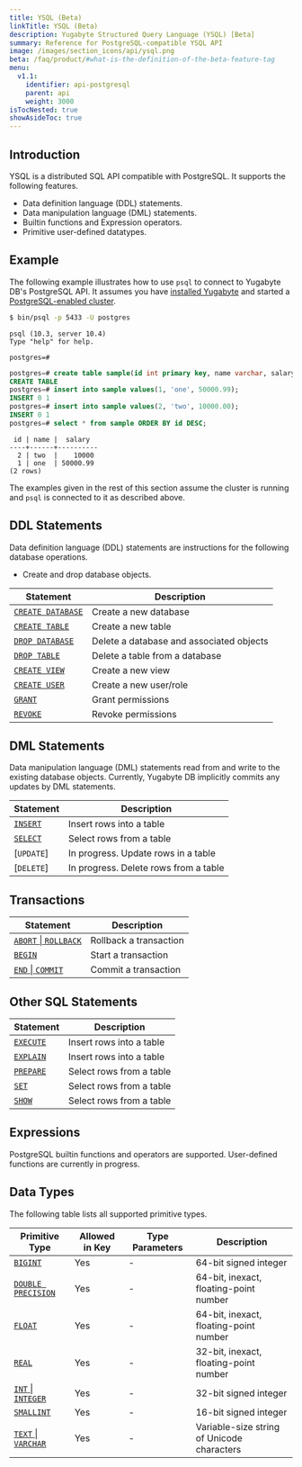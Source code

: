 ```yaml
---
title: YSQL (Beta)
linkTitle: YSQL (Beta)
description: Yugabyte Structured Query Language (YSQL) [Beta]
summary: Reference for PostgreSQL-compatible YSQL API
image: /images/section_icons/api/ysql.png
beta: /faq/product/#what-is-the-definition-of-the-beta-feature-tag
menu:
  v1.1:
    identifier: api-postgresql
    parent: api
    weight: 3000
isTocNested: true
showAsideToc: true
---
```


## Introduction
YSQL is a distributed SQL API compatible with PostgreSQL. It supports the following features.

- Data definition language (DDL) statements.
- Data manipulation language (DML) statements.
- Builtin functions and Expression operators.
- Primitive user-defined datatypes.

## Example
The following example illustrates how to use `psql` to connect to Yugabyte DB's PostgreSQL API.
It assumes you have [installed Yugabyte](../../quick-start/install/) and started a [PostgreSQL-enabled cluster](../../quick-start/test-postgresql/).

```sh
$ bin/psql -p 5433 -U postgres
```

```
psql (10.3, server 10.4)
Type "help" for help.

postgres=#
```

```sql
postgres=# create table sample(id int primary key, name varchar, salary float);
CREATE TABLE
postgres=# insert into sample values(1, 'one', 50000.99);
INSERT 0 1
postgres=# insert into sample values(2, 'two', 10000.00);
INSERT 0 1
postgres=# select * from sample ORDER BY id DESC;
```

```
 id | name |  salary
----+------+----------
  2 | two  |    10000
  1 | one  | 50000.99
(2 rows)
```
The examples given in the rest of this section assume the cluster is running and `psql` is connected to it as described above.

## DDL Statements
Data definition language (DDL) statements are instructions for the following database operations.

- Create and drop database objects.

Statement | Description |
----------|-------------|
[`CREATE DATABASE`](ddl_create_database) | Create a new database |
[`CREATE TABLE`](ddl_create_table) | Create a new table |
[`DROP DATABASE`](ddl_drop_database) | Delete a database and associated objects |
[`DROP TABLE`](ddl_drop_table) | Delete a table from a database |
[`CREATE VIEW`](ddl_create_view) | Create a new view |
[`CREATE USER`](permissions) | Create a new user/role |
[`GRANT`](permissions) | Grant permissions|
[`REVOKE`](permissions) | Revoke permissions |

## DML Statements
Data manipulation language (DML) statements read from and write to the existing database objects. Currently, Yugabyte DB implicitly commits any updates by DML statements.

Statement | Description |
----------|-------------|
[`INSERT`](dml_insert) | Insert rows into a table |
[`SELECT`](dml_select) | Select rows from a table |
[`UPDATE`] | In progress. Update rows in a table |
[`DELETE`] | In progress. Delete rows from a table |

## Transactions
Statement | Description |
----------|-------------|
[`ABORT` &#124; `ROLLBACK`](transactions) | Rollback a transaction |
[`BEGIN`](transactions) | Start a transaction |
[`END` &#124; `COMMIT`](transactions) | Commit a transaction |

## Other SQL Statements

Statement | Description |
----------|-------------|
[`EXECUTE`](prepare_execute) | Insert rows into a table |
[`EXPLAIN`](explain) | Insert rows into a table |
[`PREPARE`](prepare_execute) | Select rows from a table |
[`SET`](transactions) | Select rows from a table |
[`SHOW`](transactions) | Select rows from a table |

## Expressions
PostgreSQL builtin functions and operators are supported. 
User-defined functions are currently in progress.

## Data Types
The following table lists all supported primitive types.

Primitive Type | Allowed in Key | Type Parameters | Description |
---------------|----------------|-----------------|-------------|
[`BIGINT`](type_int) | Yes | - | 64-bit signed integer |
[`DOUBLE PRECISION`](type_number) | Yes | - | 64-bit, inexact, floating-point number |
[`FLOAT`](type_number) | Yes | - | 64-bit, inexact, floating-point number |
[`REAL`](type_number) | Yes | - | 32-bit, inexact, floating-point number |
[`INT` &#124; `INTEGER`](type_int) | Yes | - | 32-bit signed integer |
[`SMALLINT`](type_int) | Yes | - | 16-bit signed integer |
[`TEXT` &#124; `VARCHAR`](type_text) | Yes | - | Variable-size string of Unicode characters |
